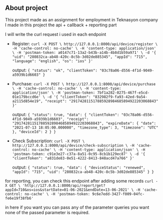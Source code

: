 ## About project

This project made as an assignment for employment in Teknasyon company I made in this project the api + callback +
reporting part

I will write the curl request i used in each endpoint

- Register:
  `curl -X POST \
  http://127.0.0.1:8000/api/device/register \
  -H 'cache-control: no-cache' \
  -H 'content-type: application/json' \
  -H 'postman-token: a0147c71-13a2-b43b-a14b-4b8d1b59a971' \
  -d '{
  "uid": "280832ca-ab48-420c-8c5b-3d02de885345",
  "appId": "715",
  "language": "english",
  "os": "ios"
  }'`

  output:
  `{
  "status": "ok",
  "clientToken": "03c78a06-d556-4f1d-9049-a5939b1d6603"
  }`

- Purchase:
  `curl -X POST \
  http://127.0.0.1:8000/api/device/purchase \
  -H 'cache-control: no-cache' \
  -H 'content-type: application/json' \
  -H 'postman-token: 7bf1a282-0275-467f-e5cd-01e179bccd6e' \
  -d '{
  "clientToken": "832982f9-fa93-42ed-9a54-a2115d854e19",
  "receipt": "291742811517885928984685894922203068843"
  }'`

  output:
  `{
  "status": true,
  "data": {
  "clientToken": "03c78a06-d556-4f1d-9049-a5939b1d6603",
  "receipt": "291742811517885928984685894922203068843",
  "expireDate": {
  "date": "2021-07-13 18:05:00.000000",
  "timezone_type": 3,
  "timezone": "UTC"
  },
  "deviceId": 2 } }`

- Check Subscription:
  `curl -X POST \
  http://127.0.0.1:8000/api/device/check-subscription \
  -H 'cache-control: no-cache' \
  -H 'content-type: application/json' \
  -H 'postman-token: c91e3e27-c37a-8a51-0c95-8cb1b129ec87' \
  -d '{
  "clientToken": "a831de83-0e51-4222-8413-848acd47a766"
  }'`

  output:
  `{
  "status": true,
  "data": {
  "deviceStatus": "renewed",
  "appId": "715",
  "uid": "280832ca-ab48-420c-8c5b-3d02de885345"
  } }`

for reporting, you can check this endpoint after adding some records
`curl -X GET \
'http://127.0.0.1:8000/api/report/get?appId=710&os=ios&startDate=01-06-2021&endDate=13-06-2021' \
-H 'cache-control: no-cache' \
-H 'postman-token: 9c6e7edd-3427-f009-04fc-fe6e19f38fb6'`

in here if you want you can pass any of the parameter queries you want none of the passed parameter is required.
